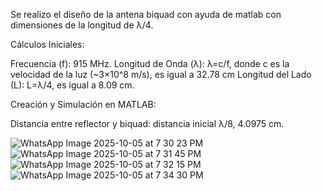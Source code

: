 Se realizo el diseño de la antena biquad con ayuda de matlab con dimensiones de la longitud de λ/4.

Cálculos Iniciales:

Frecuencia (f): 915 MHz.
Longitud de Onda (λ): λ=c/f, donde c es la velocidad de la luz (~3×10^8 m/s), es igual a 32.78 cm
Longitud del Lado (L): L=λ/4, es igual a 8.09 cm.

Creación y Simulación en MATLAB:

Distancia entre reflector y biquad:  distancia inicial λ/8, 4.0975 cm.

![WhatsApp Image 2025-10-05 at 7 30 23 PM](https://github.com/user-attachments/assets/5e6206e3-e271-4bed-b228-b6fa0e8cd587)
![WhatsApp Image 2025-10-05 at 7 31 45 PM](https://github.com/user-attachments/assets/2fd2bbf4-75a9-47da-a095-a0bfede4b32d)
![WhatsApp Image 2025-10-05 at 7 32 15 PM](https://github.com/user-attachments/assets/f3ed178d-89ab-4342-b421-c26f8dcb620a)
![WhatsApp Image 2025-10-05 at 7 34 30 PM](https://github.com/user-attachments/assets/4ccae923-d357-43c4-82eb-cfb69b87f654)
